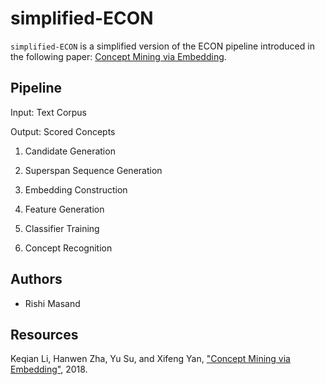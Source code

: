 # simplified-ECON

`simplified-ECON` is a simplified version of the ECON pipeline introduced in the following paper: [Concept Mining via Embedding](https://ysu1989.github.io/papers/icdm18_concept.pdf).

## Pipeline

Input: Text Corpus

Output: Scored Concepts

1. Candidate Generation

2. Superspan Sequence Generation

3. Embedding Construction

4. Feature Generation

5. Classifier Training

6. Concept Recognition

## Authors

* Rishi Masand

## Resources

Keqian Li, Hanwen Zha, Yu Su, and Xifeng Yan, ["Concept Mining via Embedding"](https://ysu1989.github.io/papers/icdm18_concept.pdf), 2018.